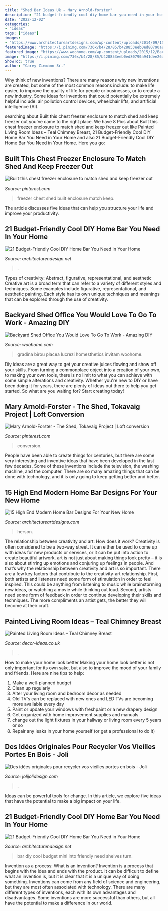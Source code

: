 ```yaml
---
title: "Shed Bar Ideas Uk ~ Mary Arnold-forster"
description: "21 budget-friendly cool diy home bar you need in your home"
date: "2022-12-02"
categories:
- "ideas"
tags: ["ideas"]
images:
- "https://www.architectureartdesigns.com/wp-content/uploads/2014/09/15-High-End-Modern-Home-Bar-Designs-For-Your-New-Home-2.jpg"
featuredImage: "https://i.pinimg.com/736x/b4/28/85/b428853eeb0ed80790a941dee26afcbe.jpg"
featured_image: "https://www.woohome.com/wp-content/uploads/2015/12/Backyard-Cottage-Office-4.jpg"
image: "https://i.pinimg.com/736x/b4/28/85/b428853eeb0ed80790a941dee26afcbe.jpg"
ShowToc: true
author: "Carey Ziemann Sr."
---
```



Why think of new inventions?
There are many reasons why new inventions are created, but some of the most common reasons include: to make life easier, to improve the quality of life for people or businesses, or to create a new industry. Some ideas for inventions that could potentially be extremely helpful include: air pollution control devices, wheelchair lifts, and artificial intelligence (AI).

	

		
searching about Built this chest freezer enclosure to match shed and keep freezer out you've came to the right place. We have 8 Pics about Built this chest freezer enclosure to match shed and keep freezer out like Painted Living Room Ideas – Teal Chimney Breast, 21 Budget-Friendly Cool DIY Home Bar You Need in Your Home and also 21 Budget-Friendly Cool DIY Home Bar You Need in Your Home. Here you go:
		
    
## Built This Chest Freezer Enclosure To Match Shed And Keep Freezer Out

<img loading=lazy src="https://i.pinimg.com/736x/b4/28/85/b428853eeb0ed80790a941dee26afcbe.jpg" onerror="this.onerror=null;this.src='https://tse4.mm.bing.net/th?id=OIP.IejHdfARK5k79Q4iMrqZQAHaJ3&amp;pid=15.1';" alt="Built this chest freezer enclosure to match shed and keep freezer out">

_Source: pinterest.com_

>freezer chest shed built enclosure match keep. 

	

The article discusses five ideas that can help you structure your life and improve your productivity.

    
## 21 Budget-Friendly Cool DIY Home Bar You Need In Your Home

<img loading=lazy src="https://cdn.architecturendesign.net/wp-content/uploads/2015/04/AD-DIY-Home-Bar-21.jpg" onerror="this.onerror=null;this.src='https://tse2.mm.bing.net/th?id=OIP.XwpHCRQO3F6vSTV4U4J0eQHaJ4&amp;pid=15.1';" alt="21 Budget-Friendly Cool DIY Home Bar You Need in Your Home">

_Source: architecturendesign.net_

>. 

	

Types of creativity: Abstract, figurative, representational, and aesthetic
Creative art is a broad term that can refer to a variety of different styles and techniques. Some examples include figurative, representational, and aesthetic painting. Each style has its own unique techniques and meanings that can be explored through the use of creativity.

    
## Backyard Shed Office You Would Love To Go To Work - Amazing DIY

<img loading=lazy src="https://www.woohome.com/wp-content/uploads/2015/12/Backyard-Cottage-Office-4.jpg" onerror="this.onerror=null;this.src='https://tse1.mm.bing.net/th?id=OIP.Ojualb3D59rvT3EqY-InEAHaKf&amp;pid=15.1';" alt="Backyard Shed Office You Would Love To Go To Work - Amazing DIY">

_Source: woohome.com_

>gradina birou placea lucrezi homesthetics invitam woohome. 

	

Diy ideas are a great way to get your creative juices flowing and show off your skills. From turning a commonplace object into a creation of your own, to making your own tools, there is no limit to what you can achieve with some simple alterations and creativity. Whether you're new to DIY or have been doing it for years, there are plenty of ideas out there to help you get started. So what are you waiting for? Start creating today!

    
## Mary Arnold-Forster - The Shed, Tokavaig Project | Loft Conversion

<img loading=lazy src="https://i.pinimg.com/736x/7b/51/cd/7b51cd9df48fc01b1239f8a1b74d6bd2.jpg" onerror="this.onerror=null;this.src='https://tse4.mm.bing.net/th?id=OIP.ydcLCqMn95AMZaeOSWzz-AHaFj&amp;pid=15.1';" alt="Mary Arnold-Forster - The Shed, Tokavaig Project | Loft conversion">

_Source: pinterest.com_

>conversion. 

	

People have been able to create things for centuries, but there are some very interesting and inventive ideas that have been developed in the last few decades. Some of these inventions include the television, the washing machine, and the computer. There are so many amazing things that can be done with technology, and it is only going to keep getting better and better.

    
## 15 High End Modern Home Bar Designs For Your New Home

<img loading=lazy src="https://www.architectureartdesigns.com/wp-content/uploads/2014/09/15-High-End-Modern-Home-Bar-Designs-For-Your-New-Home-2.jpg" onerror="this.onerror=null;this.src='https://tse3.mm.bing.net/th?id=OIP.1m-eAMGghvATvVxQN4DNyAHaE8&amp;pid=15.1';" alt="15 High End Modern Home Bar Designs For Your New Home">

_Source: architectureartdesigns.com_

>herson. 

	

The relationship between creativity and art: How does it work?
Creativity is often considered to be a two-way street. It can either be used to come up with ideas for new products or services, or it can be put into action to create beautiful artwork. art is not just about making things look pretty – it is also about stirring up emotions and conjuring up feelings in people. And that’s why the relationship between creativity and art is so important.
There are a few key factors that contribute to the creativity-art relationship. First, both artists and listeners need some form of stimulation in order to feel inspired. This could be anything from listening to music while brainstorming new ideas, or watching a movie while thinking out loud. Second, artists need some form of feedback in order to continue developing their skills and techniques. The more compliments an artist gets, the better they will become at their craft.

    
## Painted Living Room Ideas – Teal Chimney Breast

<img loading=lazy src="http://decor-ideas.co.uk/wp-content/uploads/2021/06/Painted-Living-Room-Ideas-Teal-Chimney-Breast-4-768x1024.jpg" onerror="this.onerror=null;this.src='https://tse3.mm.bing.net/th?id=OIP.dbbxXjzzx64dn2bbIjC0UwHaJ4&amp;pid=15.1';" alt="Painted Living Room Ideas – Teal Chimney Breast">

_Source: decor-ideas.co.uk_

>. 

	

How to make your home look better
Making your home look better is not only important for its own sake, but also to improve the mood of your family and friends. Here are nine tips to help: 
1. Make a well-planned budget
2. Clean up regularly
3. Alter your living room and bedroom décor as needed
4. Old TV's can be replaced with new ones and LED TVs are becoming more available every day 
5. Paint or update your windows with freshpaint or a new drapery design 
6. Get organized with home improvement supplies and manuals 
7. change out the light fixtures in your hallway or living room every 5 years or so 
8. Repair any leaks in your home yourself (or get a professional to do it) 

    
## Des Idées Originales Pour Recycler Vos Vieilles Portes En Bois - Joli

<img loading=lazy src="https://jolijolidesign.com/wp-content/uploads/2014/09/0c39c84428dc6366851c15d5fa48e05c.jpg" onerror="this.onerror=null;this.src='https://tse4.mm.bing.net/th?id=OIP.aovkEfH34FCqXFAoEGltrQAAAA&amp;pid=15.1';" alt="Des idées originales pour recycler vos vieilles portes en bois - Joli">

_Source: jolijolidesign.com_

>. 

	

Ideas can be powerful tools for change. In this article, we explore five ideas that have the potential to make a big impact on your life.

    
## 21 Budget-Friendly Cool DIY Home Bar You Need In Your Home

<img loading=lazy src="http://cdn.architecturendesign.net/wp-content/uploads/2015/04/AD-DIY-Home-Bar-17.jpg" onerror="this.onerror=null;this.src='https://tse3.mm.bing.net/th?id=OIP.bLrXc1NFNDZFI8XtuOB1FAHaJ4&amp;pid=15.1';" alt="21 Budget-Friendly Cool DIY Home Bar You Need in Your Home">

_Source: architecturendesign.net_

>bar diy cool budget mini into friendly need shelves turn. 

	

Invention as a process: What is an invention?
Invention is a process that begins with the idea and ends with the product. It can be difficult to define what an invention is, but it is clear that it is a unique way of doing something. Inventions can come from any field of science and engineering, but they are most often associated with technology. There are many different types of inventions, each with its own advantages and disadvantages. Some inventions are more successful than others, but all have the potential to make a difference in our world.

